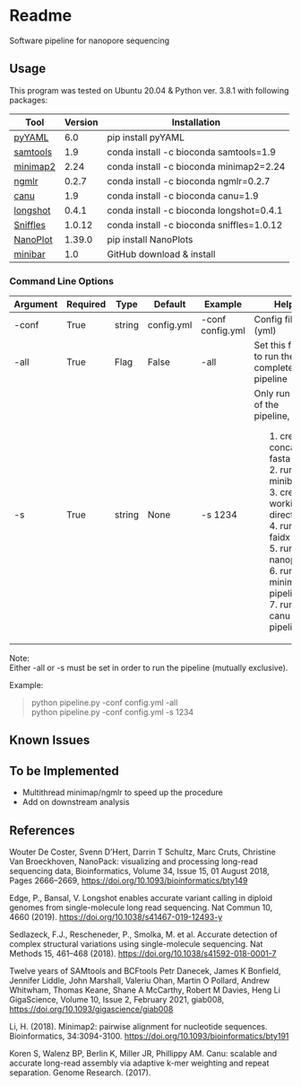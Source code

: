 # Readme
Software pipeline for nanopore sequencing

## Usage
This program was tested on Ubuntu 20.04 & Python ver. 3.8.1 with following packages:

Tool | Version | Installation 
-----|---------|-------------
[pyYAML](https://github.com/yaml/pyyaml) | 6.0 | pip install pyYAML
[samtools](https://github.com/samtools/samtools) | 1.9 | conda install -c bioconda samtools=1.9
[minimap2](https://github.com/lh3/minimap2) | 2.24 | conda install -c bioconda minimap2=2.24
[ngmlr](https://github.com/philres/ngmlr) | 0.2.7 | conda install -c bioconda ngmlr=0.2.7
[canu](https://github.com/marbl/canu) | 1.9 | conda install -c bioconda canu=1.9
[longshot](https://github.com/pjedge/longshot) | 0.4.1 | conda install -c bioconda longshot=0.4.1
[Sniffles](https://github.com/fritzsedlazeck/Sniffles) | 1.0.12 | conda install -c bioconda sniffles=1.0.12
[NanoPlot](https://github.com/wdecoster/NanoPlot) | 1.39.0 | pip install NanoPlots
[minibar](https://github.com/calacademy-research/minibar) | 1.0 | GitHub download & install


### Command Line Options
Argument | Required | Type | Default | Example |Help 
---------|----------|------|---------|---------|----
\-conf | True | string | config.yml | -conf config.yml |Config file (yml)
\-all | True | Flag | False | -all | Set this flag to run the complete pipeline
\-s | True | string | None | -s 1234 | Only run parts of the pipeline, i.e.:  <ul> 1. create concat fasta <br /> 2. run minibar <br /> 3. create working directories <br /> 4. run faidx <br /> 5. run nanoplot <br /> 6. run minimap 2 pipeline <br /> 7. run canu pipeline </ul>

Note:   
Either -all or -s must be set in order to run the pipeline (mutually exclusive).

Example:   
> python pipeline.py -conf config.yml -all    
> python pipeline.py -conf config.yml -s 1234

## Known Issues

## To be Implemented
- Multithread minimap/ngmlr to speed up the procedure
- Add on downstream analysis

## References

Wouter De Coster, Svenn D’Hert, Darrin T Schultz, Marc Cruts, Christine Van Broeckhoven, NanoPack: visualizing and processing long-read sequencing data, Bioinformatics, Volume 34, Issue 15, 01 August 2018, Pages 2666–2669, https://doi.org/10.1093/bioinformatics/bty149

Edge, P., Bansal, V. Longshot enables accurate variant calling in diploid genomes from single-molecule long read sequencing. Nat Commun 10, 4660 (2019). https://doi.org/10.1038/s41467-019-12493-y

Sedlazeck, F.J., Rescheneder, P., Smolka, M. et al. Accurate detection of complex structural variations using single-molecule sequencing. Nat Methods 15, 461–468 (2018). https://doi.org/10.1038/s41592-018-0001-7

Twelve years of SAMtools and BCFtools
Petr Danecek, James K Bonfield, Jennifer Liddle, John Marshall, Valeriu Ohan, Martin O Pollard, Andrew Whitwham, Thomas Keane, Shane A McCarthy, Robert M Davies, Heng Li
GigaScience, Volume 10, Issue 2, February 2021, giab008, https://doi.org/10.1093/gigascience/giab008

Li, H. (2018). Minimap2: pairwise alignment for nucleotide sequences. Bioinformatics, 34:3094-3100. https://doi.org/10.1093/bioinformatics/bty191

Koren S, Walenz BP, Berlin K, Miller JR, Phillippy AM. Canu: scalable and accurate long-read assembly via adaptive k-mer weighting and repeat separation. Genome Research. (2017).

